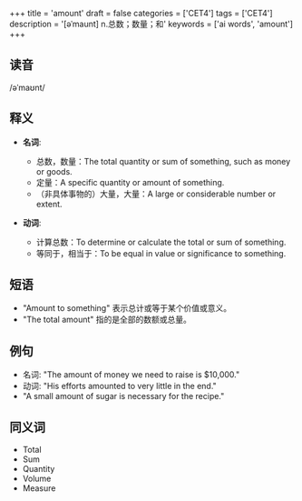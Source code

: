+++
title = 'amount'
draft = false
categories = ['CET4']
tags = ['CET4']
description = '[əˈmaunt] n.总数；数量；和'
keywords = ['ai words', 'amount']
+++

## 读音
/əˈmaʊnt/

## 释义
- **名词**: 
   - 总数，数量：The total quantity or sum of something, such as money or goods.
   - 定量：A specific quantity or amount of something.
   - （非具体事物的）大量，大量：A large or considerable number or extent.

- **动词**:
   - 计算总数：To determine or calculate the total or sum of something.
   - 等同于，相当于：To be equal in value or significance to something.

## 短语
- "Amount to something" 表示总计或等于某个价值或意义。
- "The total amount" 指的是全部的数额或总量。

## 例句
- 名词: "The amount of money we need to raise is $10,000."
- 动词: "His efforts amounted to very little in the end."
- "A small amount of sugar is necessary for the recipe."

## 同义词
- Total
- Sum
- Quantity
- Volume
- Measure
